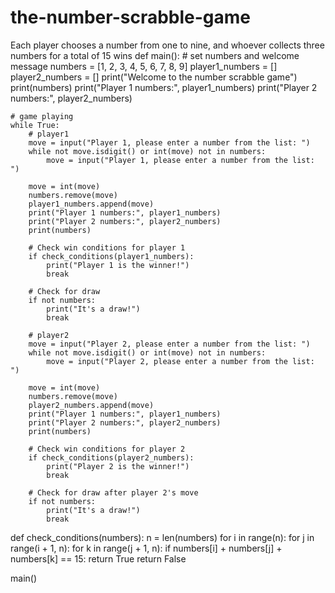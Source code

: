 # the-number-scrabble-game
Each player chooses a number from one to nine, and whoever collects three numbers for a total of 15 wins
def main():
    # set numbers and welcome message
    numbers = [1, 2, 3, 4, 5, 6, 7, 8, 9]
    player1_numbers = []
    player2_numbers = []
    print("Welcome to the number scrabble game")
    print(numbers)
    print("Player 1 numbers:", player1_numbers)
    print("Player 2 numbers:", player2_numbers)

    # game playing
    while True:
        # player1
        move = input("Player 1, please enter a number from the list: ")
        while not move.isdigit() or int(move) not in numbers:
            move = input("Player 1, please enter a number from the list: ")

        move = int(move)
        numbers.remove(move)
        player1_numbers.append(move)
        print("Player 1 numbers:", player1_numbers)
        print("Player 2 numbers:", player2_numbers)
        print(numbers)

        # Check win conditions for player 1
        if check_conditions(player1_numbers):
            print("Player 1 is the winner!")
            break

        # Check for draw
        if not numbers:
            print("It's a draw!")
            break

        # player2
        move = input("Player 2, please enter a number from the list: ")
        while not move.isdigit() or int(move) not in numbers:
            move = input("Player 2, please enter a number from the list: ")

        move = int(move)
        numbers.remove(move)
        player2_numbers.append(move)
        print("Player 1 numbers:", player1_numbers)
        print("Player 2 numbers:", player2_numbers)
        print(numbers)

        # Check win conditions for player 2
        if check_conditions(player2_numbers):
            print("Player 2 is the winner!")
            break

        # Check for draw after player 2's move
        if not numbers:
            print("It's a draw!")
            break


def check_conditions(numbers):
    n = len(numbers)
    for i in range(n):
        for j in range(i + 1, n):
            for k in range(j + 1, n):
                if numbers[i] + numbers[j] + numbers[k] == 15:
                    return True
    return False


main()
